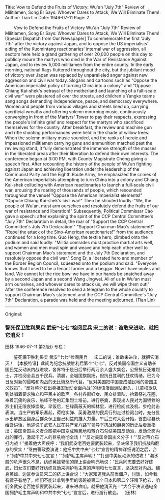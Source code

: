 Title: Vow to Defend the Fruits of Victory: Wu'an "July 7th" Review of Militiamen, Song Er Says: Whoever Dares to Attack, We Will Eliminate Them!
Author: Tian Lin
Date: 1946-07-11
Page: 2

　　Vow to Defend the Fruits of Victory
    Wu'an "July 7th" Review of Militiamen, Song Er Says: Whoever Dares to Attack, We Will Eliminate Them!
    [Special Dispatch from Our Newspaper] To commemorate the first "July 7th" after the victory against Japan, and to oppose the US imperialists' aiding of the Kuomintang reactionaries' internal war of aggression, all sectors here held a grand gathering of over 20,000 people on this day to publicly mourn the martyrs who died in the War of Resistance Against Japan, and to review 5,000 militiamen from the entire county. In the early morning, national flags fluttered throughout the city, but the jubilant mood of victory over Japan was replaced by unparalleled anger against new aggression and civil war today. Slogans and cartoons such as "Oppose the American imperialist policy of turning China into a colony" and "Oppose Chiang Kai-shek's betrayal of the motherland and launching of a full-scale civil war" were plastered all over the streets, and children's Yangko teams sang songs demanding independence, peace, and democracy everywhere. Women and people from various villages and streets lined up, carrying sacrificial wreaths and offering solemn mourning music, continuously converging in front of the Martyrs' Tower to pay their respects, expressing the people's infinite grief and respect for the martyrs who sacrificed themselves for the country. After breakfast, the review and machine gun and rifle shooting performances were held in the shade of willow trees. When the solemn military music sounded, and the ranks of heroic and impassioned militiamen carrying guns and ammunition marched past the reviewing stand, it fully demonstrated the immense strength of the masses in the liberated areas after their liberation to defend their own interests. The conference began at 3:00 PM, with County Magistrate Cheng giving a speech first. After recounting the history of the people of Wu'an fighting against Japan and achieving liberation under the leadership of the Communist Party and the Eighth Route Army, he emphasized the crimes of the American imperialists attempting to turn China into a colony and Chiang Kai-shek colluding with American reactionaries to launch a full-scale civil war, arousing the roaring of thousands of people, which resounded throughout the venue! "Oppose the American imperialist elements!" "Oppose Chiang Kai-shek's civil war!" Then he shouted loudly: "We, the people of Wu'an, must arm ourselves and resolutely defend the fruits of our war of resistance and liberation!" Subsequently, Political Commissar Cao gave a speech: after explaining the spirit of the CCP Central Committee's "July 7th" Declaration in detail, the roar of "Support the CCP Central Committee's July 7th Declaration!" "Support Chairman Mao's statement!" "Repel the attack of the Sino-American reactionaries!" from the audience continued for a long time. Guo Heng, the textile hero, climbed onto the podium and said loudly: "Militia comrades must practice martial arts well, and women and men must spin and weave and help each other well to support Chairman Mao's statement and the July 7th Declaration, and resolutely oppose the civil war." Song Er, a liberated hero and member of the Border Region Council, squeezed onto the podium and said: "Everyone knows that I used to be a tenant farmer and a beggar. Now I have mules and land. We cannot let the rice bowl we have in our hands be snatched away by a second Japan and a second Wang Jingwei. All of us in Wu'an must arm ourselves, and whoever dares to attack us, we will wipe them out!" After the conference resolved to send a telegram to the whole country to support Chairman Mao's statement and the CCP Central Committee's "July 7th" Declaration, a parade was held and the meeting adjourned.
                                                        (Tian Lin)



<hr /> 

Original: 


### 誓死保卫胜利果实  武安“七七”检阅民兵  宋二的说：谁敢来进攻，就把它消灭！
田林
1946-07-11
第2版()
专栏：

　　誓死保卫胜利果实
    武安“七七”检阅民兵 　 宋二的说：谁敢来进攻，就把它消灭！
    【本报特讯】此间为纪念抗战胜利后第个“七七”，反对美国帝国主义者助长国民党反动派内战进攻，各界特于是日后举行两万余人盛大集会，公祭抗日死难烈士，并检阅全县五千民兵。清晨，全城国旗飘扬，但抗日胜利的狂欢情绪，已为今日反对新的侵略和内战的无比愤怒所代替。“反对美国把中国变成殖民地的帝国主义政策”，“反对蒋介石出卖祖国发动全面内战”的标语漫画满贴街头，儿童秧歌队到处唱着要求独立和平民主的歌声。各村各街妇女、民众排着队，抬着祭礼花圈，奉着沉痛的哀乐，络绎不绝的汇集烈士塔前，进行祭奠，表现出人民对为国牺牲的烈士们无限哀悼崇敬。早饭后，在绿荫蔽天的柳林里，进行检阅式及机、步枪射击表演。当庄严的军乐奏起，荷枪实弹、英勇激昂的民兵行列走过检阅台时，充分显示出解放区翻身后群众保卫自己利益的雄大力量。午后三时大会开始，首由程县长给吾讲话，他述说了武安人民在共产党八路军领导下抗战和翻身的历史后着重指出：美国帝国主义者企图把中国变成殖民地和蒋介石勾结美国反动派，发动全面内战的罪行，激起千万人的巨吼响彻全场！”“反对美国帝国主义分子！”“反对蒋介石打内战！”接着他大声疾呼：“我们武安老百姓要武装起来，坚决保卫我们抗战和翻身的果实！”继由曹政委演说：他把中共中央“七七”宣言的精神详细说明之后，台下“拥护中共中央七七宣言！”“拥护毛主席声明！”“打退中美反动派的进攻！”潮水般的吼声很久不息，纺织英雄郭恒的爬上讲台响亮地说：“民兵同志要去好好练武，妇女汉们要好好纺织互助来拥护毛主席的声明和七七宣言，坚决反对内战。翻身英雄、边区参议员宋二的挤上讲台说：“大家知道我从前当佃户，讨饭，如今我有骡子有地了，咱们不能让拿到手里的饭碗被第二个日本和第二个汪精卫抢去，咱们全武安老百姓都要武装起来，谁来进攻咱，就把他消灭光！”大会于决议通电全国拥护毛主席声明和中共中央“七七”宣言后，进行游行散会。
                                                        （田林）
